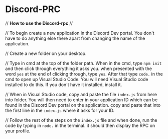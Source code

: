 # Discord-PRC

// **How to use the Discord-rpc** //

// To begin create a new application in the Discord Dev portal. You don't have to do anything else there apart from changing the name of the application. 

// Create a new folder on your desktop. 

// Type in cmd at the top of the folder path. When in the cmd, type ``npm init`` and then click through everything it asks you. when presented with the word ``yes`` at      the end of clicking through, type ``yes``. After that type ``code.`` in the cmd to open up Visual Studio Code. You will need Visual Studio code installed to do this.    If you don't have it installed, install it.

// When in Visual Studio code, copy and paste the file ``index.js`` from here into folder. You will then need to enter in your application ID which can be found in the      Discord Dev portal on the application. copy and paste that into the first line in the ``index.js`` where it asks for your ID.

// Follow the rest of the steps on the ``index.js`` file and when done, run the code by typing in ``node.`` in the terminal. it should then display the RPC on your          profile.
